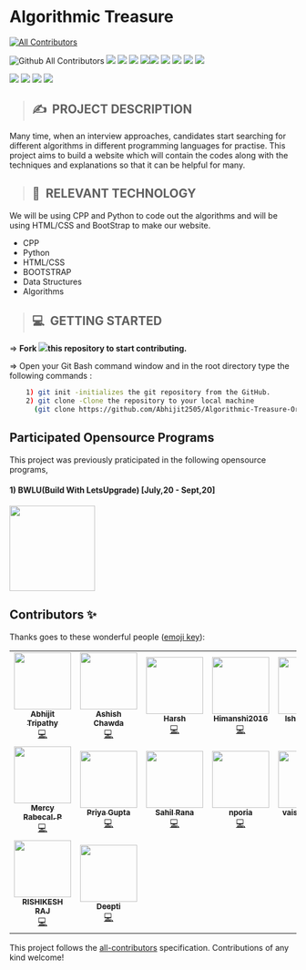 # **Algorithmic Treasure**
<!-- ALL-CONTRIBUTORS-BADGE:START - Do not remove or modify this section -->
[![All Contributors](https://img.shields.io/badge/all_contributors-16-orange.svg?style=flat-square)](#contributors-)
<!-- ALL-CONTRIBUTORS-BADGE:END -->

<img alt="Github All Contributors" src="https://img.shields.io/github/contributors/letsupgrade/algorithmic-treasure?style=for-the-badge">&nbsp;<img src="https://img.shields.io/github/last-commit/letsupgrade/algorithmic-treasure?style=for-the-badge">&nbsp;<img src="https://img.shields.io/github/languages/code-size/letsupgrade/algorithmic-treasure?style=for-the-badge">&nbsp;<img src ="https://img.shields.io/github/repo-size/letsupgrade/algorithmic-treasure?style=for-the-badge">&nbsp;<img src = "https://img.shields.io/github/issues-raw/letsupgrade/algorithmic-treasure?style=for-the-badge"><img src = "https://img.shields.io/github/issues-closed-raw/letsupgrade/algorithmic-treasure?style=for-the-badge">&nbsp;<img src = "https://img.shields.io/github/issues-pr-raw/letsupgrade/algorithmic-treasure?style=for-the-badge">&nbsp;<img src = "https://img.shields.io/github/issues-pr-closed-raw/letsupgrade/algorithmic-treasure?style=for-the-badge">&nbsp;<img src = "https://img.shields.io/github/languages/count/letsupgrade/algorithmic-treasure?style=for-the-badge">&nbsp;<img src ="https://img.shields.io/github/license/letsupgrade/algorithmic-treasure?style=for-the-badge">

<img src ="https://forthebadge.com/images/badges/built-by-developers.svg">&nbsp;<img src = "https://forthebadge.com/images/badges/built-with-love.svg">&nbsp;<img src = "https://forthebadge.com/images/badges/made-with-c-plus-plus.svg">&nbsp;<img src ="https://forthebadge.com/images/badges/made-with-python.svg">

>## ✍&nbsp; PROJECT DESCRIPTION
Many time, when an interview approaches, candidates start searching for different algorithms in different programming languages for practise. This project aims to build a website which will contain the codes along with the techniques and explanations so that it can be helpful for many.

>## 📂&nbsp; RELEVANT TECHNOLOGY
We will be using CPP and Python to code out the algorithms and will be using HTML/CSS and BootStrap to make our website.

* CPP
* Python
* HTML/CSS
* BOOTSTRAP
* Data Structures
* Algorithms

>## 💻&nbsp; GETTING STARTED

=> **Fork <a href=https://github.com/LetsUpgrade/Algorithmic-Treasure><img src="https://img.icons8.com/ios/24/000000/code-fork.png"></a>this repository to start contributing.**

=> Open your Git Bash command window and in the root directory type the following commands :
```bash
    1) git init -initializes the git repository from the GitHub. 
    2) git clone -Clone the repository to your local machine
      (git clone https://github.com/Abhijit2505/Algorithmic-Treasure-Original.git)
```   

## Participated Opensource Programs

This project was previously praticipated in the following opensource programs,

#### 1) BWLU(Build With LetsUpgrade) [July,20 - Sept,20]

<img src ="https://github.com/Abhijit2505/Algorithmic-Treasure-Original/blob/master/Assets/letsupgrade_logo.png" height = "150">

## Contributors ✨

Thanks goes to these wonderful people ([emoji key](https://allcontributors.org/docs/en/emoji-key)):

<!-- ALL-CONTRIBUTORS-LIST:START - Do not remove or modify this section -->
<!-- prettier-ignore-start -->
<!-- markdownlint-disable -->
<table>
  <tr>
    <td align="center"><a href="https://abhijit2505.github.io/portfolio/"><img src="https://avatars3.githubusercontent.com/u/52751963?v=4?s=100" width="100px;" alt=""/><br /><sub><b>Abhijit Tripathy</b></sub></a><br /><a href="https://github.com/Abhijit2505/Algorithmic-Treasure-Original/commits?author=Abhijit2505" title="Code">💻</a></td>
    <td align="center"><a href="https://www.linkedin.com/in/ashishchawda"><img src="https://avatars1.githubusercontent.com/u/56932286?v=4?s=100" width="100px;" alt=""/><br /><sub><b>Ashish Chawda</b></sub></a><br /><a href="https://github.com/Abhijit2505/Algorithmic-Treasure-Original/commits?author=pixan198" title="Code">💻</a></td>
    <td align="center"><a href="https://github.com/hk2608"><img src="https://avatars0.githubusercontent.com/u/55133676?v=4?s=100" width="100px;" alt=""/><br /><sub><b>Harsh</b></sub></a><br /><a href="https://github.com/Abhijit2505/Algorithmic-Treasure-Original/commits?author=hk2608" title="Code">💻</a></td>
    <td align="center"><a href="https://github.com/Himanshi2016"><img src="https://avatars2.githubusercontent.com/u/67581608?v=4?s=100" width="100px;" alt=""/><br /><sub><b>Himanshi2016</b></sub></a><br /><a href="https://github.com/Abhijit2505/Algorithmic-Treasure-Original/commits?author=Himanshi2016" title="Code">💻</a></td>
    <td align="center"><a href="https://github.com/ishi0301"><img src="https://avatars3.githubusercontent.com/u/53488394?v=4?s=100" width="100px;" alt=""/><br /><sub><b>Ishita Singh</b></sub></a><br /><a href="https://github.com/Abhijit2505/Algorithmic-Treasure-Original/commits?author=ishi0301" title="Code">💻</a></td>
    <td align="center"><a href="https://github.com/chaitali0210"><img src="https://avatars3.githubusercontent.com/u/60928037?v=4?s=100" width="100px;" alt=""/><br /><sub><b>Chaitali Gaitonde</b></sub></a><br /><a href="https://github.com/Abhijit2505/Algorithmic-Treasure-Original/commits?author=chaitali0210" title="Code">💻</a></td>
    <td align="center"><a href="https://github.com/AfraMP"><img src="https://avatars0.githubusercontent.com/u/48359218?v=4?s=100" width="100px;" alt=""/><br /><sub><b>Fathimathul Afra M P</b></sub></a><br /><a href="https://github.com/Abhijit2505/Algorithmic-Treasure-Original/commits?author=AfraMP" title="Code">💻</a></td>
  </tr>
  <tr>
    <td align="center"><a href="https://github.com/MercyRabecal"><img src="https://avatars0.githubusercontent.com/u/68532199?v=4?s=100" width="100px;" alt=""/><br /><sub><b>Mercy Rabecal. P</b></sub></a><br /><a href="https://github.com/Abhijit2505/Algorithmic-Treasure-Original/commits?author=MercyRabecal" title="Code">💻</a></td>
    <td align="center"><a href="https://github.com/pg00019"><img src="https://avatars2.githubusercontent.com/u/58894967?v=4?s=100" width="100px;" alt=""/><br /><sub><b>Priya Gupta</b></sub></a><br /><a href="https://github.com/Abhijit2505/Algorithmic-Treasure-Original/commits?author=pg00019" title="Code">💻</a></td>
    <td align="center"><a href="https://github.com/Rsr0"><img src="https://avatars2.githubusercontent.com/u/51770809?v=4?s=100" width="100px;" alt=""/><br /><sub><b>Sahil Rana</b></sub></a><br /><a href="https://github.com/Abhijit2505/Algorithmic-Treasure-Original/commits?author=Rsr0" title="Code">💻</a></td>
    <td align="center"><a href="https://github.com/nporia"><img src="https://avatars.githubusercontent.com/u/20817990?v=4?s=100" width="100px;" alt=""/><br /><sub><b>nporia</b></sub></a><br /><a href="https://github.com/Abhijit2505/Algorithmic-Treasure-Original/commits?author=nporia" title="Code">💻</a></td>
    <td align="center"><a href="https://github.com/vaishnavijha"><img src="https://avatars.githubusercontent.com/u/39922632?v=4?s=100" width="100px;" alt=""/><br /><sub><b>vaishnavi jha</b></sub></a><br /><a href="https://github.com/Abhijit2505/Algorithmic-Treasure-Original/commits?author=vaishnavijha" title="Code">💻</a></td>
    <td align="center"><a href="https://github.com/Priyaraj17"><img src="https://avatars.githubusercontent.com/u/40101776?v=4?s=100" width="100px;" alt=""/><br /><sub><b>Priyaraj17</b></sub></a><br /><a href="https://github.com/Abhijit2505/Algorithmic-Treasure-Original/commits?author=Priyaraj17" title="Code">💻</a></td>
    <td align="center"><a href="https://github.com/rashigupta01"><img src="https://avatars.githubusercontent.com/u/65219981?v=4?s=100" width="100px;" alt=""/><br /><sub><b>rashigupta01</b></sub></a><br /><a href="https://github.com/Abhijit2505/Algorithmic-Treasure-Original/commits?author=rashigupta01" title="Code">💻</a></td>
  </tr>
  <tr>
    <td align="center"><a href="https://rishikeshrajrxl.github.io/"><img src="https://avatars.githubusercontent.com/u/48375834?v=4?s=100" width="100px;" alt=""/><br /><sub><b>RISHIKESH RAJ</b></sub></a><br /><a href="https://github.com/Abhijit2505/Algorithmic-Treasure-Original/commits?author=Rishikeshrajrxl" title="Code">💻</a></td>
    <td align="center"><a href="http://deepti23-web.github.io"><img src="https://avatars.githubusercontent.com/u/64003317?v=4?s=100" width="100px;" alt=""/><br /><sub><b>Deepti</b></sub></a><br /><a href="https://github.com/Abhijit2505/Algorithmic-Treasure-Original/commits?author=deepti23-web" title="Code">💻</a></td>
  </tr>
</table>

<!-- markdownlint-restore -->
<!-- prettier-ignore-end -->

<!-- ALL-CONTRIBUTORS-LIST:END -->

This project follows the [all-contributors](https://github.com/all-contributors/all-contributors) specification. Contributions of any kind welcome!
